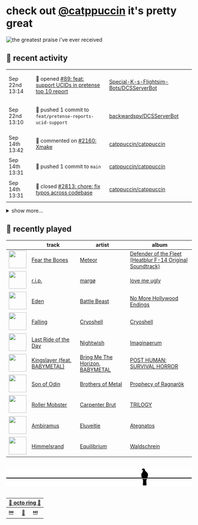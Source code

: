# check out [@catppuccin](https://github.com/catppuccin) it's pretty great

![the greatest praise i've ever received](https://github.com/user-attachments/assets/ad888e4f-7a22-4eac-85a7-744eacd8eb46)

## 📅 recent activity

<!-- SCRIPT:REPLACE:GITHUB -->
<table>
<tbody>
<tr>
<td><span title='2025-09-22T13:14:33+00:00'>Sep 22nd 13:14</span></td>
<td>

🚀 opened [#89: feat: support UCIDs in pretense top 10 report](https://github.com/Special-K-s-Flightsim-Bots/DCSServerBot/pull/89)

</td>
<td>

[Special-K-s-Flightsim-Bots/DCSServerBot](https://github.com/Special-K-s-Flightsim-Bots/DCSServerBot)

</td>
</tr>
<tr>
<td><span title='2025-09-22T13:10:45+00:00'>Sep 22nd 13:10</span></td>
<td>

🚢 pushed 1 commit to `feat/pretense-reports-ucid-support`

</td>
<td>

[backwardspy/DCSServerBot](https://github.com/backwardspy/DCSServerBot)

</td>
</tr>
<tr>
<td><span title='2025-09-14T13:42:33+00:00'>Sep 14th 13:42</span></td>
<td>

💬 commented on [#2160: Xmake](https://github.com/catppuccin/catppuccin/issues/2160)

</td>
<td>

[catppuccin/catppuccin](https://github.com/catppuccin/catppuccin)

</td>
</tr>
<tr>
<td><span title='2025-09-14T13:31:44+00:00'>Sep 14th 13:31</span></td>
<td>

🚢 pushed 1 commit to `main`

</td>
<td>

[catppuccin/catppuccin](https://github.com/catppuccin/catppuccin)

</td>
</tr>
<tr>
<td><span title='2025-09-14T13:31:44+00:00'>Sep 14th 13:31</span></td>
<td>

🎉 closed [#2813: chore: fix typos across codebase](https://github.com/catppuccin/catppuccin/pull/2813)

</td>
<td>

[catppuccin/catppuccin](https://github.com/catppuccin/catppuccin)

</td>
</tr>
</tbody>
</table>

<details>
<summary>show more...</summary>
<table>
<tbody>
<tr>
<td><span title='2025-09-14T13:31:31+00:00'>Sep 14th 13:31</span></td>
<td>

💬 commented on [#2813: chore: fix typos across codebase](https://github.com/catppuccin/catppuccin/pull/2813)

</td>
<td>

[catppuccin/catppuccin](https://github.com/catppuccin/catppuccin)

</td>
</tr>
<tr>
<td><span title='2025-09-14T13:29:51+00:00'>Sep 14th 13:29</span></td>
<td>

🚢 pushed 54 commits to `main`

</td>
<td>

[sukrucildirr/catppuccin](https://github.com/sukrucildirr/catppuccin)

</td>
</tr>
<tr>
<td><span title='2025-09-14T13:26:45+00:00'>Sep 14th 13:26</span></td>
<td>

🚢 pushed 1 commit to `main`

</td>
<td>

[sukrucildirr/catppuccin](https://github.com/sukrucildirr/catppuccin)

</td>
</tr>
<tr>
<td><span title='2025-09-14T13:22:12+00:00'>Sep 14th 13:22</span></td>
<td>

🚢 pushed 1 commit to `main`

</td>
<td>

[catppuccin/catppuccin](https://github.com/catppuccin/catppuccin)

</td>
</tr>
<tr>
<td><span title='2025-09-14T13:22:11+00:00'>Sep 14th 13:22</span></td>
<td>

🎉 closed [#2890: docs(showcase): remove ccrs](https://github.com/catppuccin/catppuccin/pull/2890)

</td>
<td>

[catppuccin/catppuccin](https://github.com/catppuccin/catppuccin)

</td>
</tr>
<tr>
<td><span title='2025-09-14T13:22:06+00:00'>Sep 14th 13:22</span></td>
<td>

🚀 opened [#2890: docs(showcase): remove ccrs](https://github.com/catppuccin/catppuccin/pull/2890)

</td>
<td>

[catppuccin/catppuccin](https://github.com/catppuccin/catppuccin)

</td>
</tr>
<tr>
<td><span title='2025-09-12T13:51:57+00:00'>Sep 12th 13:51</span></td>
<td>

🚢 pushed 1 commit to `main`

</td>
<td>

[backwardspy/nix](https://github.com/backwardspy/nix)

</td>
</tr>
<tr>
<td><span title='2025-09-12T11:14:22+00:00'>Sep 12th 11:14</span></td>
<td>

🚢 pushed 1 commit to `main`

</td>
<td>

[backwardspy/nix](https://github.com/backwardspy/nix)

</td>
</tr>
<tr>
<td><span title='2025-09-10T16:34:27+00:00'>Sep 10th 16:34</span></td>
<td>

🎉 closed [#2888: docs(showcase): remove ccrs](https://github.com/catppuccin/catppuccin/pull/2888)

</td>
<td>

[catppuccin/catppuccin](https://github.com/catppuccin/catppuccin)

</td>
</tr>
<tr>
<td><span title='2025-09-04T18:53:55+00:00'>Sep 4th 18:53</span></td>
<td>

💬 commented on [#583: VS Code Theme Accent Color](https://github.com/catppuccin/vscode/issues/583)

</td>
<td>

[catppuccin/vscode](https://github.com/catppuccin/vscode)

</td>
</tr>
<tr>
<td><span title='2025-09-03T09:15:00+00:00'>Sep 3rd 09:15</span></td>
<td>

💬 commented on [#583: VS Code Theme Accent Color](https://github.com/catppuccin/vscode/issues/583)

</td>
<td>

[catppuccin/vscode](https://github.com/catppuccin/vscode)

</td>
</tr>
<tr>
<td><span title='2025-08-30T21:10:37+00:00'>Aug 30th 21:10</span></td>
<td>

💬 commented on [#96: Feedback: the `mix` syntax is confusing to me](https://github.com/catppuccin/whiskers/issues/96)

</td>
<td>

[catppuccin/whiskers](https://github.com/catppuccin/whiskers)

</td>
</tr>
<tr>
<td><span title='2025-08-28T16:09:28+00:00'>Aug 28th 16:09</span></td>
<td>

✅ closed [#643: newlines are ignored when text(...) is called with a custom font](https://github.com/kitao/pyxel/issues/643)

</td>
<td>

[kitao/pyxel](https://github.com/kitao/pyxel)

</td>
</tr>
<tr>
<td><span title='2025-08-27T09:22:22+00:00'>Aug 27th 09:22</span></td>
<td>

🔍 reviewed [#574: fix: use `LogOutputChannel` instead of `console.log`](https://github.com/catppuccin/vscode/pull/574)

</td>
<td>

[catppuccin/vscode](https://github.com/catppuccin/vscode)

</td>
</tr>
</tbody>
</table>
</details>
<!-- SCRIPT:REPLACE:GITHUB -->

## 🎵 recently played

<!-- SCRIPT:REPLACE:SPOTIFY -->
| | track | artist | album |
| - | - | - | - |
| <img src="https://i.scdn.co/image/ab67616d0000485198909167bb3cacf5038a5125" width="48" height="48"> | [Fear the Bones](https://open.spotify.com/track/5zLZ00aI3qGfJidtW4AZuK) | [Meteor](https://open.spotify.com/artist/3A4fNuEjrFPkY85KCSOdPb) | [Defender of the Fleet (Heatblur F-14 Original Soundtrack)](https://open.spotify.com/track/5zLZ00aI3qGfJidtW4AZuK) |
| <img src="https://i.scdn.co/image/ab67616d00004851a6a2af94adf1894aca5d765c" width="48" height="48"> | [r.i.p.](https://open.spotify.com/track/6G5txxoH2XisBaMRO6bX2z) | [margø](https://open.spotify.com/artist/2yClxSQHoqAeiYVhafSWKU) | [love me ugly](https://open.spotify.com/track/6G5txxoH2XisBaMRO6bX2z) |
| <img src="https://i.scdn.co/image/ab67616d00004851f0d55e973f83cbfe90dded16" width="48" height="48"> | [Eden](https://open.spotify.com/track/68sLf8iqi43JZVw3eOdzwy) | [Battle Beast](https://open.spotify.com/artist/7k5jeohQCF20a8foBD9ize) | [No More Hollywood Endings](https://open.spotify.com/track/68sLf8iqi43JZVw3eOdzwy) |
| <img src="https://i.scdn.co/image/ab67616d00004851964df1d62e0bf30a576597f3" width="48" height="48"> | [Falling](https://open.spotify.com/track/3GXIo7537r01UQ4vcRRypo) | [Cryoshell](https://open.spotify.com/artist/65jgj6SqhyQN9TEh5g0Unu) | [Cryoshell](https://open.spotify.com/track/3GXIo7537r01UQ4vcRRypo) |
| <img src="https://i.scdn.co/image/ab67616d00004851dbfe9a51b813ddc881d21dce" width="48" height="48"> | [Last Ride of the Day](https://open.spotify.com/track/6R9j9XEisGCoIE8r8UtbiS) | [Nightwish](https://open.spotify.com/artist/2NPduAUeLVsfIauhRwuft1) | [Imaginaerum](https://open.spotify.com/track/6R9j9XEisGCoIE8r8UtbiS) |
| <img src="https://i.scdn.co/image/ab67616d000048515149c948fde506624246a684" width="48" height="48"> | [Kingslayer (feat. BABYMETAL)](https://open.spotify.com/track/7CAbF0By0Fpnbiu6Xn5ZF7) | [Bring Me The Horizon](https://open.spotify.com/artist/1Ffb6ejR6Fe5IamqA5oRUF), [BABYMETAL](https://open.spotify.com/artist/630wzNP2OL7fl4Xl0GnMWq) | [POST HUMAN: SURVIVAL HORROR](https://open.spotify.com/track/7CAbF0By0Fpnbiu6Xn5ZF7) |
| <img src="https://i.scdn.co/image/ab67616d0000485166a38b753013c0e66084830c" width="48" height="48"> | [Son of Odin](https://open.spotify.com/track/1d17u8gNyjAwhp9N9C7Io5) | [Brothers of Metal](https://open.spotify.com/artist/0WPCPYm5IDNtQjuJOGNPcy) | [Prophecy of Ragnarök](https://open.spotify.com/track/1d17u8gNyjAwhp9N9C7Io5) |
| <img src="https://i.scdn.co/image/ab67616d000048511b1d6c550aaaae5acf220e84" width="48" height="48"> | [Roller Mobster](https://open.spotify.com/track/7oxnK2wg8qFv8EXyyxKDJ4) | [Carpenter Brut](https://open.spotify.com/artist/1l2oLiukA9i5jEtIyNWIEP) | [TRILOGY](https://open.spotify.com/track/7oxnK2wg8qFv8EXyyxKDJ4) |
| <img src="https://i.scdn.co/image/ab67616d0000485199d9997692e9264812e160fe" width="48" height="48"> | [Ambiramus](https://open.spotify.com/track/4wxm46qMm1P7JH1ivm1BQ2) | [Eluveitie](https://open.spotify.com/artist/5X0N2k3qMnI8kSrGJT3kfT) | [Ategnatos](https://open.spotify.com/track/4wxm46qMm1P7JH1ivm1BQ2) |
| <img src="https://i.scdn.co/image/ab67616d0000485139af9a0f9ce131e3e9c92388" width="48" height="48"> | [Himmelsrand](https://open.spotify.com/track/7ldJhE5mB9ukNh3OjuX85T) | [Equilibrium](https://open.spotify.com/artist/5KvkOKroKLz202ioXfGWR2) | [Waldschrein](https://open.spotify.com/track/7ldJhE5mB9ukNh3OjuX85T) |

<!-- SCRIPT:REPLACE:SPOTIFY -->

<br>

<div align="center">

<picture>
    <source media="(prefers-color-scheme: light)" srcset="assets/pigeon-light.svg">
    <source media="(prefers-color-scheme: dark)" srcset="assets/pigeon-dark.svg">
    <img alt="pigeon sitting on a wire" src="assets/pigeon-light.svg">
</picture>

<br>
<br>

<table>
    <thead>
        <th colspan="3"><a href="https://octo-ring.com">🐙 octo ring 🐙</a></th>
    </thead>
    <tbody>
        <td><a href="https://octo-ring.com/p/backwardspy/prev">⏮️</a></td>
        <td><a href="https://octo-ring.com/p/backwardspy/random">🔀</a></td>
        <td><a href="https://octo-ring.com/p/backwardspy/next">⏭️</a></td>
    </tbody>
</table>

</div>
